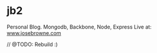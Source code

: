 jb2
===

Personal Blog. Mongodb, Backbone, Node, Express
Live at: www.josebrowne.com


// @TODO: Rebuild :)
